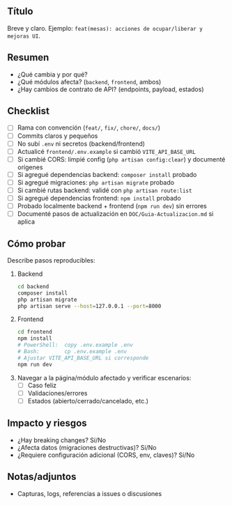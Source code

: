 ## Título
Breve y claro. Ejemplo: `feat(mesas): acciones de ocupar/liberar y mejoras UI`.

## Resumen
- ¿Qué cambia y por qué?
- ¿Qué módulos afecta? (`backend`, `frontend`, ambos)
- ¿Hay cambios de contrato de API? (endpoints, payload, estados)

## Checklist
- [ ] Rama con convención (`feat/`, `fix/`, `chore/`, `docs/`)
- [ ] Commits claros y pequeños
- [ ] No subí `.env` ni secretos (backend/frontend)
- [ ] Actualicé `frontend/.env.example` si cambió `VITE_API_BASE_URL`
- [ ] Si cambié CORS: limpié config (`php artisan config:clear`) y documenté orígenes
- [ ] Si agregué dependencias backend: `composer install` probado
- [ ] Si agregué migraciones: `php artisan migrate` probado
- [ ] Si cambié rutas backend: validé con `php artisan route:list`
- [ ] Si agregué dependencias frontend: `npm install` probado
- [ ] Probado localmente backend + frontend (`npm run dev`) sin errores
- [ ] Documenté pasos de actualización en `DOC/Guia-Actualizacion.md` si aplica

## Cómo probar
Describe pasos reproducibles:
1. Backend
   ```bash
   cd backend
   composer install
   php artisan migrate
   php artisan serve --host=127.0.0.1 --port=8000
   ```
2. Frontend
   ```bash
   cd frontend
   npm install
   # PowerShell:  copy .env.example .env
   # Bash:        cp .env.example .env
   # Ajustar VITE_API_BASE_URL si corresponde
   npm run dev
   ```
3. Navegar a la página/módulo afectado y verificar escenarios:
   - [ ] Caso feliz
   - [ ] Validaciones/errores
   - [ ] Estados (abierto/cerrado/cancelado, etc.)

## Impacto y riesgos
- ¿Hay breaking changes? Sí/No
- ¿Afecta datos (migraciones destructivas)? Sí/No
- ¿Requiere configuración adicional (CORS, env, claves)? Sí/No

## Notas/adjuntos
- Capturas, logs, referencias a issues o discusiones